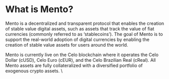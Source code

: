 # What is Mento?

Mento is a decentralized and transparent protocol that enables the creation of stable value digital assets, such as assets that track the value of fiat currencies (commonly referred to as ‘stablecoins’). The goal of Mento is to support the real-world adoption of digital currencies by enabling the creation of stable value assets for users around the world.&#x20;

Mento is currently live on the Celo blockchain where it operates the Celo Dollar (cUSD), Celo Euro (cEUR), and the Celo Brazilian Real (cReal). All Mento assets are fully collateralized with a diversified portfolio of exogenous crypto assets. \
